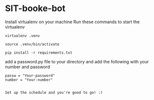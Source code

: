 # SIT-booke-bot


Install virtualenv on your machine
Run these commands to start the virtualenv

```
virtualenv .venv

source .venv/bin/activate

pip install -r requirements.txt
```
add a password.py file to your directory and add the following with your number and password

```
passw = "Your-password"
number = "Your-number"


Set up the schedule and you're good to go! :)

